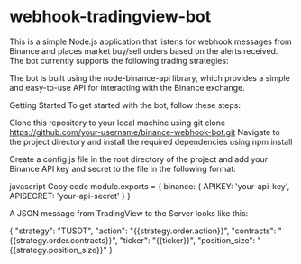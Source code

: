 # webhook-tradingview-bot
This is a simple Node.js application that listens for webhook messages from Binance and places market buy/sell orders based on the alerts received. The bot currently supports the following trading strategies:

The bot is built using the node-binance-api library, which provides a simple and easy-to-use API for interacting with the Binance exchange.

Getting Started
To get started with the bot, follow these steps:

Clone this repository to your local machine using git clone https://github.com/your-username/binance-webhook-bot.git
Navigate to the project directory and install the required dependencies using npm install

Create a config.js file in the root directory of the project and add your Binance API key and secret to the file in the following format:

javascript
Copy code
module.exports = {
  binance: {
    APIKEY: 'your-api-key',
    APISECRET: 'your-api-secret'
  }
}

A JSON message from TradingView to the Server looks like this:

{
  "strategy": "TUSDT",
  "action": "{{strategy.order.action}}",
  "contracts": "{{strategy.order.contracts}}",
  "ticker": "{{ticker}}",
  "position_size": "{{strategy.position_size}}"
}
